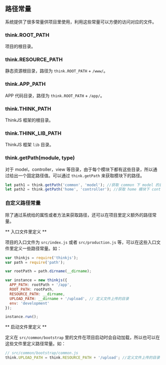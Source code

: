 ## 路径常量

系统提供了很多常量供项目里使用，利用这些常量可以方便的访问对应的文件。

### think.ROOT_PATH

项目的根目录。

### think.RESOURCE_PATH

静态资源根目录，路径为 `think.ROOT_PATH` + `/www/`。

### think.APP_PATH

APP 代码目录，路径为 `think.ROOT_PATH` + `/app/`。

### think.THINK_PATH

ThinkJS 框架的根目录。

### think.THINK_LIB_PATH

ThinkJS 框架 `lib` 目录。

### think.getPath(module, type)

对于 model，controller，view 等目录，由于每个模块下都有这些目录，所以通过给出一个固定路径值。可以通过 `think.getPath` 来获取模块下的路径。

```js
let path1 = think.getPath('common', 'model'); //获取 common 下 model 的目录
let path2 = think.getPath('home', 'controller'); //获取 home 模块下 controller 的目录
```

### 自定义路径常量

除了通过系统给的属性或者方法来获取路径，还可以在项目里定义额外的路径常量。

** 入口文件里定义 **

项目的入口文件为 `src/index.js` 或者 `src/production.js` 等，可以在这些入口文件里定义一些路径常量。如：

```js
var thinkjs = require('thinkjs');
var path = require('path');

var rootPath = path.dirname(__dirname);

var instance = new thinkjs({
  APP_PATH: rootPath + '/app',
  ROOT_PATH: rootPath,
  RESOURCE_PATH: __dirname,
  UPLOAD_PATH: __dirname + '/upload', // 定义文件上传的目录
  env: 'development'
});

instance.run();
```

** 启动文件里定义 **

定义在 `src/common/bootstrap` 里的文件在项目启动时会自动加载，所以也可以在这些文件里定义路径常量。如：

```js
// src/common/bootstrap/common.js
think.UPLOAD_PATH = think.RESOURCE_PATH + '/upload'; //定义文件上传的目录
```